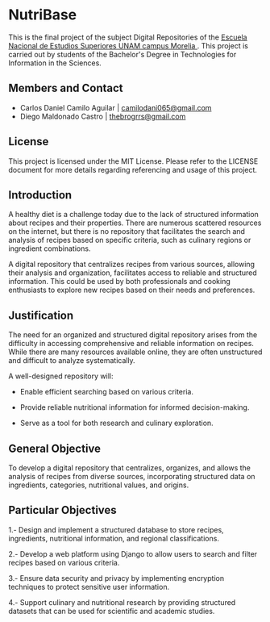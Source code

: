 # NutriBase
This is the final project of the subject Digital Repositories of the [<ins>Escuela Nacional de Estudios Superiores UNAM campus Morelia </ins>](https://www.enesmorelia.unam.mx).
This project is carried out by students of the Bachelor's Degree in Technologies for Information in the Sciences.

## Members and Contact
* Carlos Daniel Camilo Aguilar | camilodani065@gmail.com
* Diego Maldonado Castro       | thebrogrrs@gmail.com

## License
This project is licensed under the MIT License. Please refer to the LICENSE document for more details regarding referencing and usage of this project.

## Introduction
A healthy diet is a challenge today due to the lack of structured information about recipes and their properties. There are numerous scattered resources on the internet, but there is no repository that facilitates the search and analysis of recipes based on specific criteria, such as culinary regions or ingredient combinations.

A digital repository that centralizes recipes from various sources, allowing their analysis and organization, facilitates access to reliable and structured information. This could be used by both professionals and cooking enthusiasts to explore new recipes based on their needs and preferences.

## Justification
The need for an organized and structured digital repository arises from the difficulty in accessing comprehensive and reliable information on recipes. While there are many resources available online, they are often unstructured and difficult to analyze systematically.

A well-designed repository will:

- Enable efficient searching based on various criteria.

- Provide reliable nutritional information for informed decision-making.

- Serve as a tool for both research and culinary exploration.

## General Objective

To develop a digital repository that centralizes, organizes, and allows the analysis of recipes from diverse sources, incorporating structured data on ingredients, categories, nutritional values, and origins.

## Particular Objectives
1.- Design and implement a structured database to store recipes, ingredients, nutritional information, and regional classifications.

2.- Develop a web platform using Django to allow users to search and filter recipes based on various criteria.

3.- Ensure data security and privacy by implementing encryption techniques to protect sensitive user information.

4.- Support culinary and nutritional research by providing structured datasets that can be used for scientific and academic studies.
